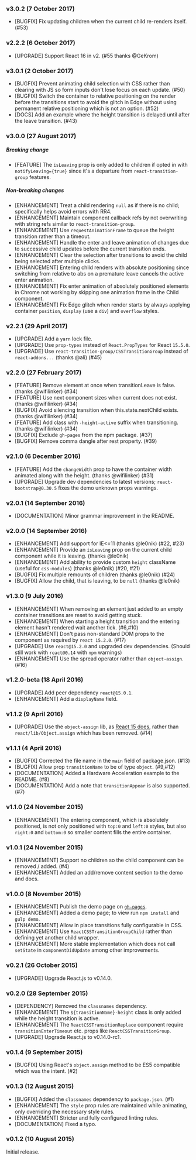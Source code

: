 ### v3.0.2 (7 October 2017)

* [BUGFIX] Fix updating children when the current child re-renders itself. (#53)

### v2.2.2 (6 October 2017)

* [UPGRADE] Support React 16 in v2. (#55 thanks @GeKrom)

### v3.0.1 (2 October 2017)

* [BUGFIX] Prevent animating child selection with CSS rather than clearing with JS so form inputs don't lose focus on each update. (#50)
* [BUGFIX] Switch the container to relative positioning on the render before the transitions start to avoid the glitch 
           in Edge without using permanent relative positioning which is not an option. (#52)
* [DOCS] Add an example where the height transition is delayed until after the leave transition. (#43)

### v3.0.0 (27 August 2017)

##### Breaking change

* [FEATURE] The `isLeaving` prop is only added to children if opted in with `notifyLeaving={true}` since it's 
            a departure from `react-transition-group` features.

##### Non-breaking changes

* [ENHANCEMENT] Treat a child rendering `null` as if there is no child; specifically helps avoid errors with RR4.
* [ENHANCEMENT] Maintain component callback refs by not overwriting with string refs similar to `react-transition-group`.
* [ENHANCEMENT] Use `requestAnimationFrame` to queue the height transition rather than a timeout.
* [ENHANCEMENT] Handle the enter and leave animation of changes due to successive child updates before the current transition ends.
* [ENHANCEMENT] Clear the selection after transitions to avoid the child being selected after multiple clicks.
* [ENHANCEMENT] Entering child renders with absolute positioning since switching from relative to abs on a premature leave cancels the active enter animation.
* [ENHANCEMENT] Fix enter animation of absolutely positioned elements in Chrome not working by skipping one animation frame in the Child component.
* [ENHANCEMENT] Fix Edge glitch when render starts by always applying container `position`, `display` (use a `div`) and `overflow` styles.

### v2.2.1 (29 April 2017)

* [UPGRADE] Add a `yarn` lock file.
* [UPGRADE] Use `prop-types` instead of `React.PropTypes` for React `15.5.0`.
* [UPGRADE] Use `react-transition-group/CSSTransitionGroup` instead of `react-addons...` (thanks @ali) (#45)

### v2.2.0 (27 February 2017)

* [FEATURE] Remove element at once when transitionLeave is false. (thanks @wifilinker) (#34)
* [FEATURE] Use next component sizes when current does not exist. (thanks @wifilinker) (#34)
* [BUGFIX] Avoid silencing transition when this.state.nextChild exists. (thanks @wifilinker) (#34)
* [FEATURE] Add class with `-height-active` suffix when transitioning. (thanks @wifilinker) (#34)
* [BUGFIX] Exclude `gh-pages` from the npm package. (#37)
* [BUGFIX] Remove comma dangle after rest property. (#39)

### v2.1.0 (6 December 2016)

* [FEATURE] Add the `changeWidth` prop to have the container width animated along with the height. (thanks @wifilinker) (#31)
* [UPGRADE] Upgrade dev dependencies to latest versions; `react-bootstrap@0.30.5` fixes the demo unknown props warnings.

### v2.0.1 (14 September 2016)

* [DOCUMENTATION] Minor grammar improvement in the README.

### v2.0.0 (14 September 2016)

* [ENHANCEMENT] Add support for IE<=11 (thanks @le0nik) (#22, #23)
* [ENHANCEMENT] Provide an `isLeaving` prop on the current child component while it is leaving. (thanks @le0nik)
* [ENHANCEMENT] Add ability to provide custom `height` className (useful for `css-modules`) (thanks @le0nik) (#20, #21)
* [BUGFIX] Fix multiple remounts of children (thanks @le0nik) (#24)
* [BUGFIX] Allow the child, that is leaving, to be `null` (thanks @le0nik)

### v1.3.0 (9 July 2016)

* [ENHANCEMENT] When removing an element just added to an empty container transitions are reset to avoid getting stuck.
* [ENHANCEMENT] When starting a height transition and the entering element hasn't rendered wait another tick. (#6,#10)
* [ENHANCEMENT] Don't pass non-standard DOM props to the component as required by `react 15.2.0`. (#17)
* [UPGRADE] Use `react@15.2.0` and upgraded dev dependencies. (Should still work with `react@0.14` with `npm` warnings)
* [ENHANCEMENT] Use the spread operator rather than `object-assign`. (#16)

### v1.2.0-beta (18 April 2016)

* [UPGRADE] Add peer dependency `react@15.0.1`.
* [ENHANCEMENT] Add a `displayName` field.

### v1.1.2 (9 April 2016)

* [UPGRADE] Use the `object-assign` lib, as [React 15 does](https://github.com/facebook/react/pull/6376), rather
            than `react/lib/Object.assign` which has been removed. (#14)

### v1.1.1 (4 April 2016)

* [BUGFIX] Corrected the file name in the `main` field of package.json. (#13)
* [BUGFIX] Allow prop `transitionName` to be of type `object`. (#9,#12)
* [DOCUMENTATION] Added a Hardware Acceleration example to the README. (#8)
* [DOCUMENTATION] Add a note that `transitionAppear` is also supported. (#7)

### v1.1.0 (24 November 2015)

* [ENHANCEMENT] The entering component, which is absolutely positioned, is not only positioned with `top:0` and `left:0`
                styles, but also `right:0` and `bottom:0` so smaller content fills the entire container.

### v1.0.1 (24 November 2015)

* [ENHANCEMENT] Support no children so the child component can be removed / added. (#4)
* [ENHANCEMENT] Added an add/remove content section to the demo and docs.

### v1.0.0 (8 November 2015)

* [ENHANCEMENT] Publish the demo page on [`gh-pages`](http://marnusw.github.io/react-css-transition-replace/).
* [ENHANCEMENT] Added a demo page; to view run `npm install` and `gulp demo`.
* [ENHANCEMENT] Allow in place transitions fully configurable in CSS.
* [ENHANCEMENT] Use `ReactCSSTransitionGroupChild` rather than defining yet another child wrapper.
* [ENHANCEMENT] More stable implementation which does not call `setState` in `componentDidUpdate` among other improvements.
 
### v0.2.1 (26 October 2015)

* [UPGRADE] Upgrade React.js to v0.14.0.
 
### v0.2.0 (28 September 2015)

* [DEPENDENCY] Removed the `classnames` dependency. 
* [ENHANCEMENT] The `${transitionName}-height` class is only added while the height transition is active.
* [ENHANCEMENT] The `ReactCSSTransitionReplace` component require `transitionEnterTimeout` etc. props like `ReactCSSTransitionGroup`.
* [UPGRADE] Upgrade React.js to v0.14.0-rc1.

### v0.1.4 (9 September 2015)

* [BUGFIX] Using React's `object.assign` method to be ES5 compatible which was the intent. (#2)

### v0.1.3 (12 August 2015)

* [BUGFIX] Added the `classnames` dependency to `package.json`. (#1)
* [ENHANCEMENT] The `style` prop rules are maintained while animating, only overriding the necessary style rules.
* [ENHANCEMENT] Stricter and fully configured linting rules.
* [DOCUMENTATION] Fixed a typo.

### v0.1.2 (10 August 2015)

Initial release.

